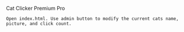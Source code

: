 Cat Clicker Premium Pro

	Open index.html. Use admin button to modify the current cats name, picture, and click count.